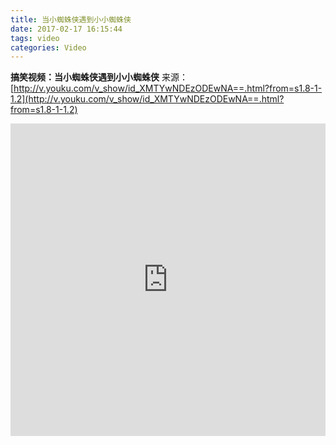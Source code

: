 ```yaml
---
title: 当小蜘蛛侠遇到小小蜘蛛侠
date: 2017-02-17 16:15:44
tags: video
categories: Video
---
```

**搞笑视频：当小蜘蛛侠遇到小小蜘蛛侠**
来源：[http://v.youku.com/v_show/id_XMTYwNDEzODEwNA==.html?from=s1.8-1-1.2](http://v.youku.com/v_show/id_XMTYwNDEzODEwNA==.html?from=s1.8-1-1.2)
<!--more-->
<iframe height=500 width=100% src="http://player.youku.com/embed/XMTYwNDEzODEwNA==" frameborder=0 allowfullscreen></iframe> 

